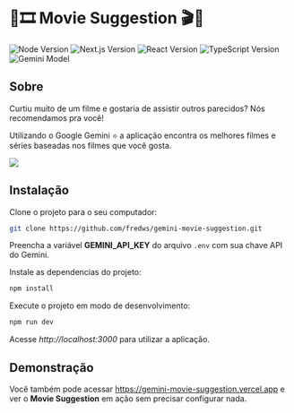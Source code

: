 # 🎥🎞️ Movie Suggestion 🎬🍿

![Node Version](https://img.shields.io/badge/node-20.11.0-6cc248?style=for-the-badge)
![Next.js Version](https://img.shields.io/badge/next.js-14.2.3-111111?style=for-the-badge)
![React Version](https://img.shields.io/badge/react-18.3.1-62dafc?style=for-the-badge)
![TypeScript Version](https://img.shields.io/badge/typescript-5.4.5-3178c6?style=for-the-badge)
![Gemini Model](https://img.shields.io/badge/gemini-1.0_pro-8879cb?style=for-the-badge)

## Sobre

Curtiu muito de um filme e gostaria de assistir outros parecidos? Nós recomendamos pra você!

Utilizando o Google Gemini ⟡ a aplicação encontra os melhores filmes e séries baseadas nos filmes que você gosta.

![](https://github.com/fredws/gemini-movie-suggestion/blob/main/public/app.gif)

## Instalação

Clone o projeto para o seu computador:

```bash
git clone https://github.com/fredws/gemini-movie-suggestion.git
```

Preencha a variável **GEMINI_API_KEY** do arquivo `.env` com sua chave API do Gemini.

Instale as dependencias do projeto:

```bash
npm install
```

Execute o projeto em modo de desenvolvimento:

```bash
npm run dev
```

Acesse *http://localhost:3000* para utilizar a aplicação.

## Demonstração

Você também pode acessar https://gemini-movie-suggestion.vercel.app e ver o **Movie Suggestion** em ação sem precisar configurar nada.
